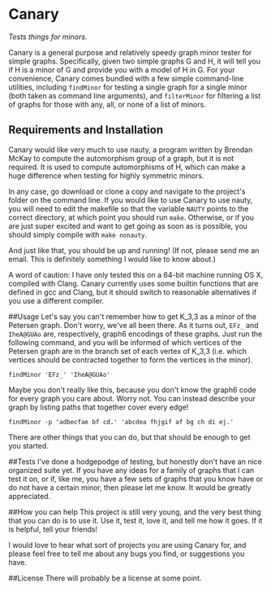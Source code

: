 # Canary
*Tests things for minors.*

Canary is a general purpose and relatively speedy graph minor tester for simple graphs.  Specifically, given two simple graphs G and H, it will tell you if H is a minor of G and provide you with a model of H in G.  For your convenience, Canary comes bundled with a few simple command-line utilities, including `findMinor` for testing a single graph for a single minor (both taken as command line arguments), and `filterMinor` for filtering a list of graphs for those with any, all, or none of a list of minors.

## Requirements and Installation
Canary would like very much to use nauty, a program written by Brendan McKay to compute the automorphism group of a graph, but it is not required.  It is used to compute automorphisms of H, which can make a huge difference when testing for highly symmetric minors.

In any case, go download or clone a copy and navigate to the project's folder on the command line. If you would like to use Canary to use nauty, you will need to edit the makefile so that the variable `NAUTY` points to the correct directory, at which point you should run `make`.  Otherwise, or if you are just super excited and want to get going as soon as is possible, you should simply compile with `make nonauty`.

And just like that, you should be up and running!
(If not, please send me an email.  This is definitely something I would like to know about.)

A word of caution: I have only tested this on a 64-bit machine running OS X, compiled with Clang.  Canary currently uses some builtin functions that are defined in gcc and Clang, but it should switch to reasonable alternatives if you use a different compiler.

##Usage
Let's say you can't remember how to get K\_3,3 as a minor of the Petersen graph.  Don't worry, we've all been there.
As it turns out, `EFz_` and `IheA@GUAo` are, respectively, graph6 encodings of these graphs.
Just run the following command, and you will be informed of which vertices of the Petersen graph are in the branch set of each vertex of K\_3,3 (i.e. which vertices should be contracted together to form the vertices in the minor).
``` 
findMinor 'EFz_' 'IheA@GUAo'
```
Maybe you don't really like this, because you don't know the graph6 code for every graph you care about.  Worry not.  You can instead describe your graph by listing paths that together cover every edge!
```
findMinor -p 'adbecfae bf cd.' 'abcdea fhjgif af bg ch di ej.'
```
There are other things that you can do, but that should be enough to get you started.

##Tests
I've done a hodgepodge of testing, but honestly don't have an nice organized suite yet.  If you have any ideas for a family of graphs that I can test it on, or if, like me, you have a few sets of graphs that you know have or do not have a certain minor, then please let me know.  It would be greatly appreciated.

##How you can help
This project is still very young, and the very best thing that you can do is to use it.  Use it, test it, love it, and tell me how it goes.  If it is helpful, tell your friends!

I would love to hear what sort of projects you are using Canary for, and please feel free to tell me about any bugs you find, or suggestions you have.

##License
There will probably be a license at some point.
